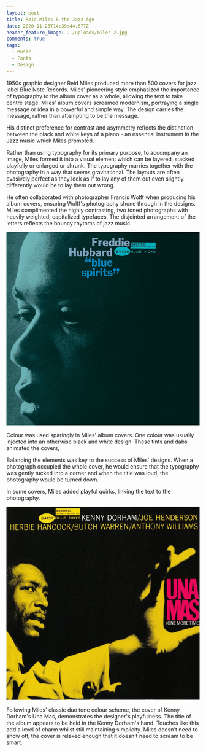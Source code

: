 ```yaml
---
layout: post
title: Reid Miles & the Jazz Age
date: 2020-11-23T14:39:44.677Z
header_feature_image: ../uploads/miles-2.jpg
comments: true
tags:
  - Music
  - Fonts
  - Design
---
```

1950s graphic designer Reid Miles produced more than 500 covers for jazz label Blue Note Records. Miles' pioneering style emphasized the importance of typography to the album cover as a whole, allowing the text to take centre stage. Miles' album covers screamed modernism, portraying a single message or idea in a powerful and simple way. The design carries the message, rather than attempting to be the message.

His distinct preference for contrast and asymmetry reflects the distinction between the black and white keys of a piano - an essential instrument in the Jazz music which Miles promoted. 

Rather than using typography for its primary purpose, to accompany an image, Miles formed it into a visual element which can be layered, stacked playfully or enlarged or shrunk. The typography marries together with the photography in a way that seems gravitational. The layouts are often evasively perfect as they look as if to lay any of them out even slightly differently would be to lay them out wrong.

He often collaborated with photographer Francis Wolff when producing his album covers, ensuring Wolff's photography shone through in the designs. Miles complimented the highly contrasting, two toned photographs with heavily weighted, capitalized typefaces. The disjointed arrangement of the letters reflects the bouncy rhythms of jazz music.

![Blue Spirits by Freddie Hubbard 1965](../uploads/blue-spirits.png "Blue Spirits by Freddie Hubbard 1965")

Colour was used sparingly in Miles' album covers. One colour was usually injected into an otherwise black and white design. These tints and dabs animated the covers, 

Balancing the elements was key to the success of Miles' designs. When a photograph occupied the whole cover, he would ensure that the typography was gently tucked into a corner and when the title was loud, the photography would be turned down. 

In some covers, Miles added playful quirks, linking the text to the photography. 

![Una Mas (One More Time) by Kenny Dorham 1964](../uploads/reid-miles.jpg "Una Mas (One More Time) by Kenny Dorham 1964")

Following Miles' classic duo tone colour scheme, the cover of Kenny Dorham's Una Mas, demonstrates the designer's playfulness. The title of the album appears to be held in the Kenny Dorham's hand. Touches like this add a level of charm whilst still maintaining simplicity. Miles doesn't need to show off, the cover is relaxed enough that it doesn't need to scream to be smart.